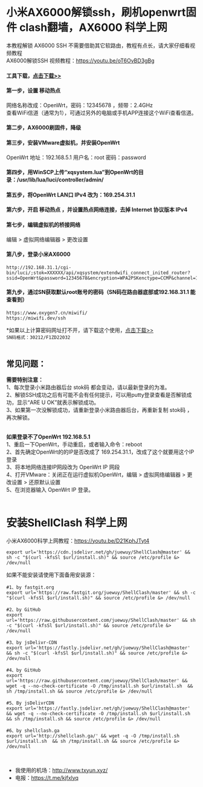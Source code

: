 # 小米AX6000解锁ssh，刷机openwrt固件 clash翻墙，AX6000 科学上网
本教程解锁 AX6000 SSH 不需要借助其它软路由，教程有点长，请大家仔细看视频教程<br>
AX6000解锁SSH 视频教程：https://youtu.be/oT6OvBD3gBg

#### 工具下载，<a href="https://github.com/kjfx/AX6000/releases/download/AX6000/AX6000-SSH.zip" target="_blank">点击下载>></a>

#### 第一步，设置 移动热点
网络名称改成：OpenWrt，密码：12345678 ，频带：2.4GHz<br>
查看WiFi信道（通常为1），可通过另外的电脑或手机APP连接这个WiFi查看信道。

#### 第二步，AX6000刷固件，降级

#### 第三步，安装VMware虚拟机，并安装OpenWrt
OpenWrt 地址：192.168.5.1    用户名：root   密码：password

#### 第四步，用WinSCP上传“xqsystem.lua”到OpenWrt的目录：/usr/lib/lua/luci/controller/admin/

#### 第五步，将OpenWrt LAN口 IPv4 改为：169.254.31.1

#### 第六步，开启 移动热点 ，并设置热点网络连接，去掉 Internet 协议版本 IPv4

#### 第七步，编辑虚拟机的桥接网络
编辑 > 虚拟网络编辑器 > 更改设置

#### 第八步，登录小米AX6000

    http://192.168.31.1/cgi-bin/luci/;stok=XXXXXX/api/xqsystem/extendwifi_connect_inited_router?ssid=OpenWrt&password=12345678&encryption=WPA2PSKenctype=CCMP&channel=1&band=2g&admin_username=root&admin_password=admin&admin_nonce=xxx

#### 第九步，通过SN获取默认root账号的密码（SN码在路由器底部或192.168.31.1 能查看到）

    https://www.oxygen7.cn/miwifi/
    https://miwifi.dev/ssh
    
*如果以上计算密码网址打不开，请下载这个使用，<a href="https://github.com/kjfx/AX6000/releases/download/AX6000/SN.zip" target="_blank">点击下载>></a> <br>
<code>SN码格式：30212/F1ZD22032</code><br><br>

## 常见问题：
**需要特别注意：<br>**
1、每次登录小米路由器后台 stok码 都会变动，请以最新登录的为准。<br>
2、解锁SSH成功之后有可能不会有任何提示，可以用putty登录查看是否解锁成功，显示“ARE U OK”就表示解锁成功。<br>
3、如果第一次没解锁成功，请重新登录小米路由器后台，再重新复制 stok码 ，再次解锁。<br><br>

**如果登录不了OpenWrt  192.168.5.1<br>**
1、重启一下OpenWrt，手动重启，或者输入命令：reboot<br>
2、首先确定OpenWrt的的IP是否改成了 169.254.31.1，改成了这个就要用这个IP登录<br>
3、将本地网络连接IP网段改为 OpenWrt IP 网段<br>
4、打开VMware：关闭正在运行虚拟机OpenWrt，编辑 > 虚拟网络编辑器 > 更改设置 > 还原默认设置<br>
5、在浏览器输入 OpenWrt IP 登录。<br><br>


# 安装ShellClash 科学上网
小米AX6000科学上网教程：https://youtu.be/D21KphJTyt4

    export url='https://cdn.jsdelivr.net/gh/juewuy/ShellClash@master' && sh -c "$(curl -kfsSl $url/install.sh)" && source /etc/profile &> /dev/null
    
如果不能安装请使用下面备用安装源：

    #1、by fastgit.org
    export url='https://raw.fastgit.org/juewuy/ShellClash/master' && sh -c "$(curl -kfsSl $url/install.sh)" && source /etc/profile &> /dev/null
    
    #2、by GitHub
    export url='https://raw.githubusercontent.com/juewuy/ShellClash/master' && sh -c "$(curl -kfsSl $url/install.sh)" && source /etc/profile &> /dev/null
    
    #3、by jsDelivr-CDN
    export url='https://fastly.jsdelivr.net/gh/juewuy/ShellClash@master' && sh -c "$(curl -kfsSl $url/install.sh)" && source /etc/profile &> /dev/null

    #4、by GitHub
    export url='https://raw.githubusercontent.com/juewuy/ShellClash/master' && wget -q --no-check-certificate -O /tmp/install.sh $url/install.sh  && sh /tmp/install.sh && source /etc/profile &> /dev/null
    
    #5、By jsDelivrCDN
    export url='https://fastly.jsdelivr.net/gh/juewuy/ShellClash@master' && wget -q --no-check-certificate -O /tmp/install.sh $url/install.sh  && sh /tmp/install.sh && source /etc/profile &> /dev/null

    #6、by shellclash.ga
    export url='http://shellclash.ga/' && wget -q -O /tmp/install.sh $url/install.sh  && sh /tmp/install.sh && source /etc/profile &> /dev/null

<br>

- 我使用的机场：http://www.txyun.xyz/
- 电报：https://t.me/kjfxlyq

